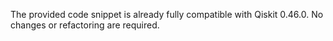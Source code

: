 The provided code snippet is already fully compatible with Qiskit 0.46.0. No changes or refactoring are required.